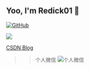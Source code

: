 
## Yoo, I'm Redick01 👋

[![GitHub](https://img.shields.io/badge/dynamic/json?logo=github&label=GitHub&labelColor=495867&color=495867&query=%24.data.totalSubs&url=https%3A%2F%2Fapi.spencerwoo.com%2Fsubstats%2F%3Fsource%3Dgithub%26queryKey%3Dhayschan&style=flat-square)](https://github.com/hayschan)



![](https://github-readme-stats.vercel.app/api?username=Redick01)

[CSDN Blog](https://blog.csdn.net/qq_31279701?spm=1019.2139.3001.5343)


>> 个人微信
![个人微信](https://redick01.github.io/redick.github.io/_media/my-qrcode.png)
